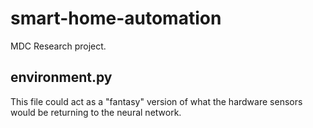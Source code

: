 # smart-home-automation
MDC Research project.

## environment.py
This file could act as a "fantasy" version
of what the hardware sensors would be returning
to the neural network.